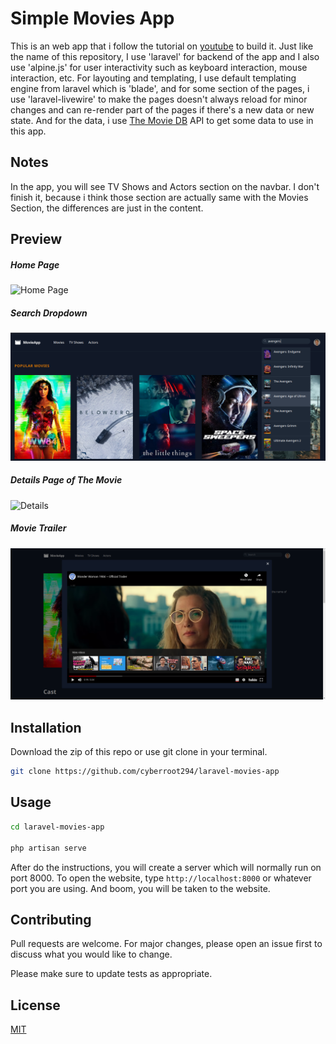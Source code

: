 # Simple Movies App

This is an web app that i follow the tutorial on [youtube](https://www.youtube.com/watch?v=9OKbmMqsREc) to build it. Just like the name of this repository, I use 'laravel' for backend of the app and I also use 'alpine.js' for user interactivity such as keyboard interaction, mouse interaction, etc. 
For layouting and templating, I use default templating engine from laravel which is 'blade', and for some section of the pages, i use 'laravel-livewire' to make the pages doesn't always reload for minor changes and can re-render part of the pages if there's a new data or new state.
And for the data, i use [The Movie DB](https://www.themoviedb.org/) API to get some data to use in this app.

## Notes
In the app, you will see TV Shows and Actors section on the navbar. I don't finish it, because i think those section are actually same with the Movies Section, the differences are just in the content.

## Preview

##### Home Page
![Home Page](./preview/home.png)

##### Search Dropdown
![Search Dropdown](./preview/searching.png)

##### Details Page of The Movie
![Details](./preview/details-of-movie.png)

##### Movie Trailer
![Trailer](./preview/trailer.png)

## Installation

Download the zip of this repo or use git clone in your terminal.

```bash
git clone https://github.com/cyberroot294/laravel-movies-app
```

## Usage

```bash
cd laravel-movies-app

php artisan serve
```

After do the instructions, you will create a server which will normally run on port 8000. To open the website, type `http://localhost:8000` or whatever port you are using. And boom, you will be taken to the website. 

## Contributing
Pull requests are welcome. For major changes, please open an issue first to discuss what you would like to change.

Please make sure to update tests as appropriate.

## License
[MIT](https://choosealicense.com/licenses/mit/)
